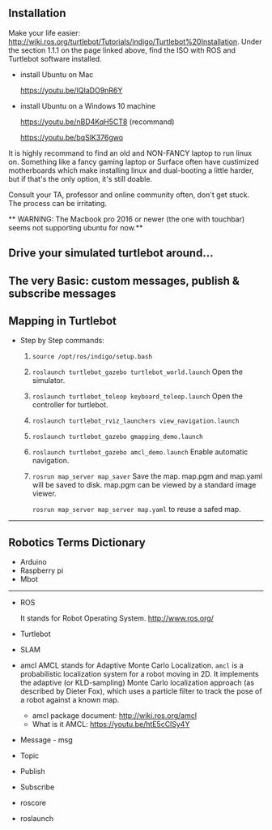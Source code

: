 ## Installation 
Make your life easier: http://wiki.ros.org/turtlebot/Tutorials/indigo/Turtlebot%20Installation.
Under the section 1.1.1 on the page linked above, find the ISO with ROS and Turtlebot software installed. 

* install Ubuntu on Mac

	https://youtu.be/IQIaDO9nR6Y
	
* install Ubuntu on a Windows 10 machine

	https://youtu.be/nBD4KqH5CT8 (recommand)
	
	https://youtu.be/bqSlK376gwo

It is highly recommand to find an old and NON-FANCY laptop to run linux on. Something like a fancy gaming laptop or Surface often have custimized motherboards which make installing linux and dual-booting a little harder, but if that's the only option, it's still doable. 

Consult your TA, professor and online community often, don't get stuck. The process can be irritating. 

** WARNING: The Macbook pro 2016 or newer (the one with touchbar) seems not supporting ubuntu for now.**

## Drive your simulated turtlebot around...

## The very Basic: custom messages, publish & subscribe messages

## Mapping in Turtlebot 
* Step by Step commands:
  1. `source /opt/ros/indigo/setup.bash`
  2. `roslaunch turtlebot_gazebo turtlebot_world.launch` Open the simulator.  
  3. `roslaunch turtlebot_teleop keyboard_teleop.launch` Open the controller for turtlebot.  
  4. `roslaunch turtlebot_rviz_launchers view_navigation.launch` 
  5. `roslaunch turtlebot_gazebo gmapping_demo.launch` 
  6. `roslaunch turtlebot_gazebo amcl_demo.launch` Enable automatic navigation.
  7. `rosrun map_server map_saver` Save the map. map.pgm and map.yaml will be saved to disk. map.pgm can be viewed by a standard image viewer. 
     
     `rosrun map_server map_server map.yaml` to reuse a safed map.
     
-----
## Robotics Terms Dictionary 

* Arduino
* Raspberry pi
* Mbot
-----
* ROS

  It stands for Robot Operating System. http://www.ros.org/
* Turtlebot
* SLAM
* amcl
  AMCL stands for Adaptive Monte Carlo Localization. `amcl` is a probabilistic localization system for a robot moving in 2D. It implements the adaptive (or KLD-sampling) Monte Carlo localization approach (as described by Dieter Fox), which uses a particle filter to track the pose of a robot against a known map. 
  - amcl package document: http://wiki.ros.org/amcl
  - What is it AMCL: https://youtu.be/htE5cClSy4Y
* Message - msg
* Topic 
* Publish
* Subscribe
* roscore
* roslaunch


